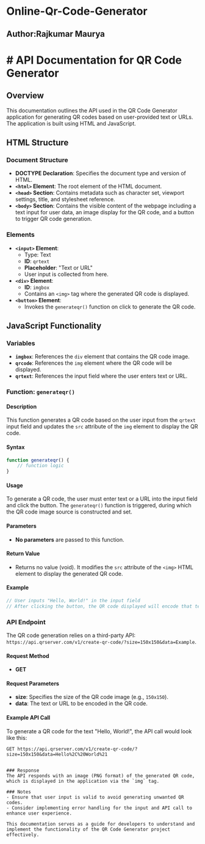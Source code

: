 # Online-Qr-Code-Generator
<h2>Author:Rajkumar Maurya</h2>
<h1># API Documentation for QR Code Generator</h1>

## Overview

This documentation outlines the API used in the QR Code Generator application for generating QR codes based on user-provided text or URLs. The application is built using HTML and JavaScript.

## HTML Structure

### Document Structure

* **DOCTYPE Declaration**: Specifies the document type and version of HTML.
* **`<html>` Element**: The root element of the HTML document.
* **`<head>` Section**: Contains metadata such as character set, viewport settings, title, and stylesheet reference.
* **`<body>` Section**: Contains the visible content of the webpage including a text input for user data, an image display for the QR code, and a button to trigger QR code generation.

### Elements

* **`<input>` Element**:
    * Type: Text
    * **ID**: `qrtext`
    * **Placeholder**: "Text or URL"
    * User input is collected from here.
* **`<div>` Element**:
    * **ID**: `imgbox`
    * Contains an `<img>` tag where the generated QR code is displayed.
* **`<button>` Element**:
    * Invokes the `generateqr()` function on click to generate the QR code.

## JavaScript Functionality

### Variables

* **`imgbox`**: References the `div` element that contains the QR code image.
* **`qrcode`**: References the `img` element where the QR code will be displayed.
* **`qrtext`**: References the input field where the user enters text or URL.

### Function: `generateqr()`

#### Description

This function generates a QR code based on the user input from the `qrtext` input field and updates the `src` attribute of the `img` element to display the QR code.

#### Syntax

```javascript
function generateqr() {
    // function logic
}
```

#### Usage

To generate a QR code, the user must enter text or a URL into the input field and click the button. The `generateqr()` function is triggered, during which the QR code image source is constructed and set.

#### Parameters

* **No parameters** are passed to this function.

#### Return Value

* Returns no value (void). It modifies the `src` attribute of the `<img>` HTML element to display the generated QR code.

#### Example

```javascript
// User inputs "Hello, World!" in the input field
// After clicking the button, the QR code displayed will encode that text.
```

### API Endpoint

The QR code generation relies on a third-party API: `https://api.qrserver.com/v1/create-qr-code/?size=150x150&data=Example`.

#### Request Method

* **GET**

#### Request Parameters

* **size**: Specifies the size of the QR code image (e.g., `150x150`).
* **data**: The text or URL to be encoded in the QR code.

#### Example API Call

To generate a QR code for the text "Hello, World!", the API call would look like this:

```plaintext
GET https://api.qrserver.com/v1/create-qr-code/?size=150x150&data=Hello%2C%20World%21


### Response
The API responds with an image (PNG format) of the generated QR code, which is displayed in the application via the `img` tag.

### Notes
- Ensure that user input is valid to avoid generating unwanted QR codes.
- Consider implementing error handling for the input and API call to enhance user experience. 

This documentation serves as a guide for developers to understand and implement the functionality of the QR Code Generator project effectively.
```
